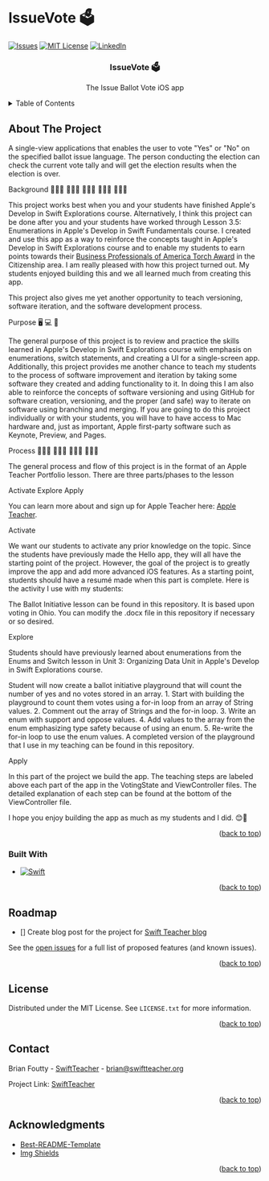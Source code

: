 # IssueVote 🗳️

<!-- PROJECT SHIELDS -->

[![Issues][issues-shield]][issues-url]
[![MIT License][license-shield]][license-url]
[![LinkedIn][linkedin-shield]][linkedin-url]


  <h3 align="center">IssueVote 🗳️</h3>

  <p align="center">
   The Issue Ballot Vote iOS app
  </p>



<!-- TABLE OF CONTENTS -->
<details>
  <summary>Table of Contents</summary>
  <ol>
    <li>
      <a href="#about-the-project">About The Project</a>
      <ul>
        <li><a href="#built-with">Built With</a></li>
      </ul>
    <li><a href="#roadmap">Roadmap</a></li>
    <li><a href="#license">License</a></li>
    <li><a href="#contact">Contact</a></li>
    <li><a href="#acknowledgments">Acknowledgments</a></li>
     </li>
  </ol>
</details>



<!-- ABOUT THE PROJECT -->
## About The Project
A single-view applications that enables the user to vote "Yes" or "No" on the specified ballot issue language. The person conducting the election can check the current vote tally and will get the election results when the election is over.

Background 👩🏼‍🎓 🧑🏿‍🎓 👨🏽‍🎓 👩🏻‍💻 👨🏾‍💻

This project works best when you and your students have finished Apple's Develop in Swift Explorations course. Alternatively, I think this project can be done after you and your students have worked through Lesson 3.5: Enumerations in Apple's Develop in Swift Fundamentals course. I created and use this app as a way to reinforce the concepts taught in Apple's Develop in Swift Explorations course and to enable my students to earn points towards their [Business Professionals of America Torch Award](https://bpa.org/torch-awards/) in the Citizenship area. I am really pleased with how this project turned out. My students enjoyed building this and we all learned much from creating this app.

This project also gives me yet another opportunity to teach versioning, software iteration, and the software development process. 

Purpose 🖥 💻 📱

The general purpose of this project is to review and practice the skills learned in Apple's Develop in Swift Explorations course with emphasis on enumerations, switch statements, and creating a UI for a single-screen app. Additionally, this project provides me another chance to teach my students to the process of software improvement and iteration by taking some software they created and adding functionality to it. In doing this I am also able to reinforce the concepts of software versioning and using GitHub for software creation, versioning, and the proper (and safe) way to iterate on software using branching and merging. If you are going to do this project individually or with your students, you will have to have access to Mac hardware and, just as important, Apple first-party software such as Keynote, Preview, and Pages.

Process 👩🏾‍🏫 👨🏻‍🏫 👨🏻‍💻 👩🏽‍💻

The general process and flow of this project is in the format of an Apple Teacher Portfolio lesson. There are three parts/phases to the lesson

Activate
Explore
Apply 

You can learn more about and sign up for Apple Teacher here: [Apple Teacher](https://education.apple.com/auth/sign-in).

Activate

We want our students to activate any prior knowledge on the topic. Since the students have previously made the Hello app, they will all have the starting point of the project. However, the goal of the project is to greatly improve the app and add more advanced iOS features. As a starting point, students should have a resumé made when this part is complete. Here is the activity I use with my students:

The Ballot Initiative lesson can be found in this repository. It is based upon voting in Ohio. You can modify the .docx file in this repository if necessary or so desired.

Explore

Students should have previously learned about enumerations from the Enums and Switch lesson in Unit 3: Organizing Data Unit in Apple's Develop in Swift Explorations course.

Student will now create a ballot initiative playground that will count the number of yes and no votes stored in an array. 
    1. Start with building the playground to count them votes using a for-in loop from an array of String values.
    2. Comment out the array of Strings and the for-in loop.
    3. Write an enum with support and oppose values.
    4. Add values to the array from the enum emphasizing type safety because of using an enum.
    5. Re-write the for-in loop to use the enum values.
A completed version of the playground that I use in my teaching can be found in this repository.

Apply

In this part of the project we build the app. The teaching steps are labeled above each part of the app in the VotingState and ViewController files. The detailed explanation of each step can be found at the bottom of the ViewController file.

I hope you enjoy building the app as much as my students and I did. 😊🥳



<p align="right">(<a href="#readme-top">back to top</a>)</p>



### Built With

* [![Swift][swift-shield]][swift-url]


<p align="right">(<a href="#readme-top">back to top</a>)</p>

<!-- ROADMAP -->
## Roadmap

- [] Create blog post for the project for [Swift Teacher blog](https://swiftteacher.org)


See the [open issues](https://github.com/SwiftExploration/IssueVote/issues) for a full list of proposed features (and known issues).

<p align="right">(<a href="#readme-top">back to top</a>)</p>


<!-- LICENSE -->
## License

Distributed under the MIT License. See `LICENSE.txt` for more information.

<p align="right">(<a href="#readme-top">back to top</a>)</p>



<!-- CONTACT -->
## Contact

Brian Foutty - [SwiftTeacher](https://www.threads.net/@swiftteacher) - brian@swiftteacher.org

Project Link: [SwiftTeacher](https://github.com/SwiftExplorations/IssueVote/blob/main/README.md)

<p align="right">(<a href="#readme-top">back to top</a>)</p>



<!-- ACKNOWLEDGMENTS -->
## Acknowledgments

* [Best-README-Template](https://github.com/othneildrew/Best-README-Template)
* [Img Shields](https://shields.io)
  

<p align="right">(<a href="#readme-top">back to top</a>)</p>



<!-- MARKDOWN LINKS & IMAGES -->
<!-- https://www.markdownguide.org/basic-syntax/#reference-style-links -->
[issues-shield]: https://img.shields.io/github/issues/Fundamentals-1/FancyLight.svg?style=for-the-badge
[issues-url]: https://github.com/Swift-Explorations/IssueVote/issues
[license-shield]: https://img.shields.io/github/license/othneildrew/Best-README-Template.svg?style=for-the-badge
[license-url]: https://github.com/Swift-Explorations/IssueVote/blob/main/LICENSE
[linkedin-shield]: https://img.shields.io/badge/-LinkedIn-black.svg?style=for-the-badge&logo=linkedin&colorB=555
[linkedin-url]: https://linkedin.com/in/brian-foutty-607aa874
[swift-shield]: https://img.shields.io/badge/Swift-FA7343?style=for-the-badge&logo=swift&logoColor=white
[swift-url]: https://www.swift.org/community/#mailing-lists




